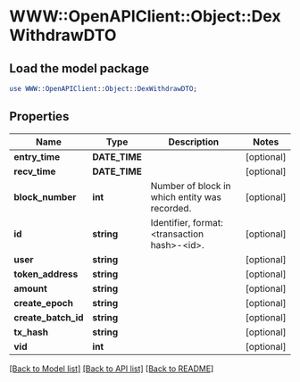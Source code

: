 # WWW::OpenAPIClient::Object::DexWithdrawDTO

## Load the model package
```perl
use WWW::OpenAPIClient::Object::DexWithdrawDTO;
```

## Properties
Name | Type | Description | Notes
------------ | ------------- | ------------- | -------------
**entry_time** | **DATE_TIME** |  | [optional] 
**recv_time** | **DATE_TIME** |  | [optional] 
**block_number** | **int** | Number of block in which entity was recorded. | [optional] 
**id** | **string** | Identifier, format: &lt;transaction hash&gt;-&lt;id&gt;. | [optional] 
**user** | **string** |  | [optional] 
**token_address** | **string** |  | [optional] 
**amount** | **string** |  | [optional] 
**create_epoch** | **string** |  | [optional] 
**create_batch_id** | **string** |  | [optional] 
**tx_hash** | **string** |  | [optional] 
**vid** | **int** |  | [optional] 

[[Back to Model list]](../README.md#documentation-for-models) [[Back to API list]](../README.md#documentation-for-api-endpoints) [[Back to README]](../README.md)



